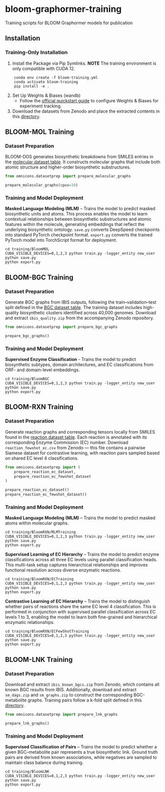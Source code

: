 # bloom-graphormer-training
Training scripts for BLOOM Graphormer models for publication

## Installation

### Training-Only Installation
1. Install the Package via Pip Symlinks.
**NOTE** The training environment is only compatible with CUDA 12.
```
    conda env create -f bloom-training.yml
    conda activate bloom-training
    pip install -e .
```
2. Set Up Weights & Biases (wandb)
    - Follow the [official quickstart guide](https://docs.wandb.ai/quickstart/) to configure Weights & Biases for experiment tracking.
3. Download the datasets from Zenodo and place the extracted contents in this [directory](https://github.com/magarveylab/bloom-graphormer-training/tree/main/omnicons/datasets).

## BLOOM-MOL Training

### Dataset Preparation
BLOOM-DOS generates biosynthetic breakdowns from SMILES entries in the [molecular dataset table](https://github.com/magarveylab/bloom-graphormer-training/blob/main/omnicons/datasets/molecule_training_data.csv). It constructs molecular graphs that include both atomic structure and higher-order biosynthetic substructures.
```python
from omnicons.datasetprep import prepare_molecular_graphs

prepare_molecular_graphs(cpus=10)
```
### Training and Model Deployment
**Masked Language Modeling (MLM)** – Trains the model to predict masked biosynthetic units and atoms. This process enables the model to learn contextual relationships between biosynthetic substructures and atomic features within the molecule, generating embeddings that reflect the underlying biosynthetic ontology. `save.py` converts DeepSpeed checkpoints into standard PyTorch checkpoint format. `export.py` converts the trained PyTorch model into TorchScript format for deployment.
```
cd training/BloomMOL
CUDA_VISIBLE_DEVICES=0,1,2,3 python train.py -logger_entity new_user
python save.py
python export.py
```

## BLOOM-BGC Training

### Dataset Preparation
Generate BGC graphs from IBIS outputs, following the train–validation–test split defined in the [BGC dataset table](https://github.com/magarveylab/bloom-graphormer-training/blob/main/omnicons/datasets/bgc_training_data.csv). The training dataset includes high-quality biosynthetic clusters identified across 40,000 genomes. Download and extract `ibis_quality.zip` from the accompanying Zenodo repository.

```python
from omnicons.datasetprep import prepare_bgc_graphs

prepare_bgc_graphs()
```

### Training and Model Deployment
**Supervised Enzyme Classification** - Trains the model to predict biosynthetic subtypes, domain architectures, and EC classifications from ORF- and domain-level embeddings.
```
cd training/BloomBGC
CUDA_VISIBLE_DEVICES=0,1,2,3 python train.py -logger_entity new_user
python save.py
python export.py
```

## BLOOM-RXN Training

### Dataset Preparation
Generate reaction graphs and corresponding tensors locally from SMILES found in the [reaction dataset table](https://github.com/magarveylab/bloom-graphormer-training/blob/main/omnicons/datasets/reaction_ec.csv). Each reaction is annotated with its corresponding Enzyme Commission (EC) number. Download `reaction_fewshot_ec.csv` from Zenodo — this file contains a pairwise Siamese dataset for contrastive learning, with reaction pairs sampled based on shared EC level 4 classifications.

```python
from omnicons.datasetprep import (
    prepare_reaction_ec_dataset,
    prepare_reaction_ec_fewshot_dataset
)

prepare_reaction_ec_dataset()
prepare_reaction_ec_fewshot_dataset()
```

### Training and Model Deployment
**Masked Language Modeling (MLM)** – Trains the model to predict masked atoms within molecular graphs.
```
cd training/BloomRXN/MLMTraining
CUDA_VISIBLE_DEVICES=0,1,2,3 python train.py -logger_entity new_user
python save.py
python export.py
```
**Supervised Learning of EC Hierarchy** – Trains the model to predict enzyme classifications across all three EC levels using parallel classification heads. This multi-task setup captures hierarchical relationships and improves functional resolution across diverse enzymatic reactions.
```
cd training/BloomRXN/ECTraining
CUDA_VISIBLE_DEVICES=0,1,2,3 python train.py -logger_entity new_user
python save.py
python export.py
```
**Contrastive Learning of EC Hierarchy** – Trains the model to distinguish whether pairs of reactions share the same EC level 4 classification. This is performed in conjunction with supervised parallel classification across EC levels 1 to 3, enabling the model to learn both fine-grained and hierarchical enzymatic relationships.
```
cd training/BloomRXN/ECFewShotTraining
CUDA_VISIBLE_DEVICES=0,1,2,3 python train.py -logger_entity new_user
python save.py
python export.py
```

## BLOOM-LNK Training

### Dataset Preparation
Download and extract `ibis_known_bgcs.zip` from Zenodo, which contains all known BGC results from IBIS. Additionally, download and extract `sm_dags.zip` and `sm_graphs.zip` to construct the corresponding BGC-metabolite graphs. Training pairs follow a k-fold split defined in this [directory](https://github.com/magarveylab/bloom-graphormer-training/tree/main/omnicons/datasets/bloom-lnk-datasets).

```python
from omnicons.datasetprep import prepare_lnk_graphs

prepare_lnk_graphs()
```

### Training and Model Deployment
**Supervised Classification of Pairs** – Trains the model to predict whether a given BGC–metabolite pair represents a true biosynthetic link. Ground truth pairs are derived from known associations, while negatives are sampled to maintain class balance during training.
```
cd training/BloomLNK
CUDA_VISIBLE_DEVICES=0,1,2,3 python train.py -logger_entity new_user
python save.py
python export.py
```